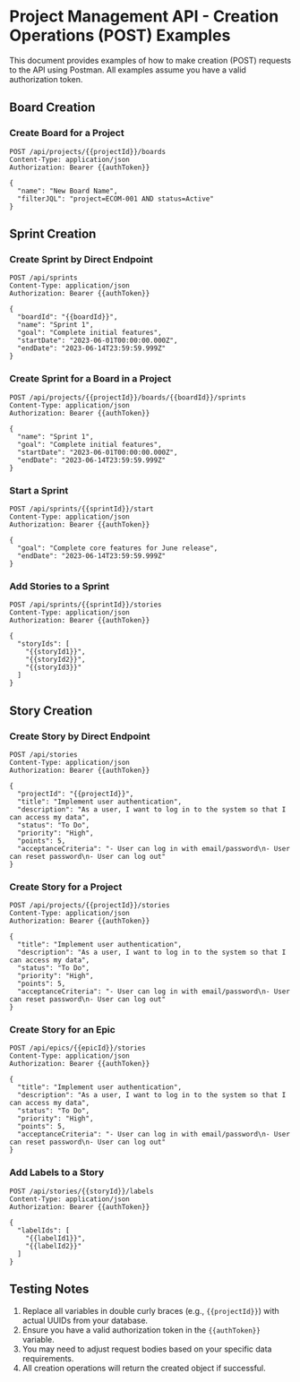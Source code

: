 # Project Management API - Creation Operations (POST) Examples

This document provides examples of how to make creation (POST) requests to the API using Postman. All examples assume you have a valid authorization token.

## Board Creation

### Create Board for a Project

```http
POST /api/projects/{{projectId}}/boards
Content-Type: application/json
Authorization: Bearer {{authToken}}

{
  "name": "New Board Name",
  "filterJQL": "project=ECOM-001 AND status=Active"
}
```

## Sprint Creation

### Create Sprint by Direct Endpoint

```http
POST /api/sprints
Content-Type: application/json
Authorization: Bearer {{authToken}}

{
  "boardId": "{{boardId}}",
  "name": "Sprint 1",
  "goal": "Complete initial features",
  "startDate": "2023-06-01T00:00:00.000Z",
  "endDate": "2023-06-14T23:59:59.999Z"
}
```

### Create Sprint for a Board in a Project

```http
POST /api/projects/{{projectId}}/boards/{{boardId}}/sprints
Content-Type: application/json
Authorization: Bearer {{authToken}}

{
  "name": "Sprint 1",
  "goal": "Complete initial features",
  "startDate": "2023-06-01T00:00:00.000Z",
  "endDate": "2023-06-14T23:59:59.999Z"
}
```

### Start a Sprint

```http
POST /api/sprints/{{sprintId}}/start
Content-Type: application/json
Authorization: Bearer {{authToken}}

{
  "goal": "Complete core features for June release",
  "endDate": "2023-06-14T23:59:59.999Z"
}
```

### Add Stories to a Sprint

```http
POST /api/sprints/{{sprintId}}/stories
Content-Type: application/json
Authorization: Bearer {{authToken}}

{
  "storyIds": [
    "{{storyId1}}",
    "{{storyId2}}",
    "{{storyId3}}"
  ]
}
```

## Story Creation

### Create Story by Direct Endpoint

```http
POST /api/stories
Content-Type: application/json
Authorization: Bearer {{authToken}}

{
  "projectId": "{{projectId}}",
  "title": "Implement user authentication",
  "description": "As a user, I want to log in to the system so that I can access my data",
  "status": "To Do",
  "priority": "High",
  "points": 5,
  "acceptanceCriteria": "- User can log in with email/password\n- User can reset password\n- User can log out"
}
```

### Create Story for a Project

```http
POST /api/projects/{{projectId}}/stories
Content-Type: application/json
Authorization: Bearer {{authToken}}

{
  "title": "Implement user authentication",
  "description": "As a user, I want to log in to the system so that I can access my data",
  "status": "To Do",
  "priority": "High",
  "points": 5,
  "acceptanceCriteria": "- User can log in with email/password\n- User can reset password\n- User can log out"
}
```

### Create Story for an Epic

```http
POST /api/epics/{{epicId}}/stories
Content-Type: application/json
Authorization: Bearer {{authToken}}

{
  "title": "Implement user authentication",
  "description": "As a user, I want to log in to the system so that I can access my data",
  "status": "To Do",
  "priority": "High",
  "points": 5,
  "acceptanceCriteria": "- User can log in with email/password\n- User can reset password\n- User can log out"
}
```

### Add Labels to a Story

```http
POST /api/stories/{{storyId}}/labels
Content-Type: application/json
Authorization: Bearer {{authToken}}

{
  "labelIds": [
    "{{labelId1}}",
    "{{labelId2}}"
  ]
}
```

## Testing Notes

1. Replace all variables in double curly braces (e.g., `{{projectId}}`) with actual UUIDs from your database.
2. Ensure you have a valid authorization token in the `{{authToken}}` variable.
3. You may need to adjust request bodies based on your specific data requirements.
4. All creation operations will return the created object if successful. 